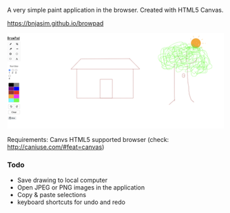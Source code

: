A very simple paint application in the browser.
Created with HTML5 Canvas.

https://bnjasim.github.io/browpad

![screenshot](pic.png)


Requirements:
Canvs HTML5 supported browser (check: http://caniuse.com/#feat=canvas)

### Todo
- Save drawing to local computer
- Open JPEG or PNG images in the application
- Copy & paste selections
- keyboard shortcuts for undo and redo
